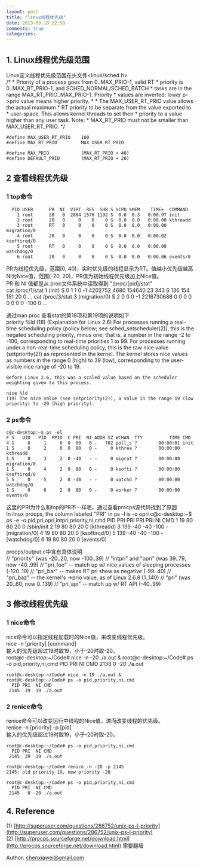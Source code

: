```yaml
---
layout: post
title: "linux线程优先级"
date: 2013-09-18 22:50
comments: true
categories: 
---
```

## 1. Linux线程优先级范围
Linux定义线程优先级范围在头文件<linux/sched.h></br>
	/*
	 * Priority of a process goes from 0..MAX_PRIO-1, valid RT
	 * priority is 0..MAX_RT_PRIO-1, and SCHED_NORMAL/SCHED_BATCH
	 * tasks are in the range MAX_RT_PRIO..MAX_PRIO-1. Priority
	 * values are inverted: lower p->prio value means higher priority.
	 *
	 * The MAX_USER_RT_PRIO value allows the actual maximum
	 * RT priority to be separate from the value exported to
	 * user-space.  This allows kernel threads to set their
	 * priority to a value higher than any user task. Note:
	 * MAX_RT_PRIO must not be smaller than MAX_USER_RT_PRIO.
	 */
	 
	#define MAX_USER_RT_PRIO	100
	#define MAX_RT_PRIO			MAX_USER_RT_PRIO

	#define MAX_PRIO			(MAX_RT_PRIO + 40)
	#define DEFAULT_PRIO		(MAX_RT_PRIO + 20)

## 2 查看线程优先级
### 1 top命令
	  PID USER      PR  NI  VIRT  RES  SHR S %CPU %MEM    TIME+  COMMAND                                                                          
		1 root      20   0  2804 1576 1192 S  0.0  0.3   0:00.97 init                                                                           
		2 root      20   0     0    0    0 S  0.0  0.0   0:00.00 kthreadd                                                                       
		3 root      RT   0     0    0    0 S  0.0  0.0   0:00.00 migration/0                                                                    
		4 root      20   0     0    0    0 S  0.0  0.0   0:00.02 ksoftirqd/0                                                                    
		5 root      RT   0     0    0    0 S  0.0  0.0   0:00.00 watchdog/0                                                                     
		6 root      20   0     0    0    0 S  0.0  0.0   0:00.06 events/0     

PR为线程优先级，范围[0, 40)，实时优先级的线程显示为RT。值越小优先级越高<br>
NI为Nice值，范围[-20, 20)，PR值为初始线程优先级加上Nice值。<br>
PR 和 NI 值都是从 proc文件系统中读取得到 "/proc/[pid]/stat"<br> 
	cat /proc/1/stat
	1 (init) S 0 1 1 0 -1 4202752 4680 154640 23 343 6 136 154 151 20 0 ...
	cat /proc/3/stat
	3 (migration/0) S 2 0 0 0 -1 2216730688 0 0 0 0 0 0 0 0 -100 0  ...

通过man proc 查看stat的第18项和第19项的说明如下<br>
	priority %ld
	(18) (Explanation for Linux 2.6) For processes running a real-time scheduling policy (policy below; see sched_setscheduler(2)), 
	this is the negated scheduling priority, minus one; that is, a number in the range -2 to -100, corresponding to real-time priorities 1 to 99. 
	For processes running under a non-real-time scheduling policy, this is the raw nice value (setpriority(2)) as represented in the kernel. 
	The kernel stores nice values as numbers in the range 0 (high) to 39 (low), corresponding to the user-visible nice range of -20 to 19.

	Before Linux 2.6, this was a scaled value based on the scheduler weighting given to this process.

	nice %ld
	(19) The nice value (see setpriority(2)), a value in the range 19 (low priority) to -20 (high priority).
	
### 2 ps命令
	c@c-desktop:~$ ps -el
	F S   UID   PID  PPID  C PRI  NI ADDR SZ WCHAN  TTY          TIME CMD
	4 S     0     1     0  0  80   0 -   702 poll_s ?        00:00:01 init
	1 S     0     2     0  0  80   0 -     0 kthrea ?        00:00:00 kthreadd
	1 S     0     3     2  0 -40   - -     0 migrat ?        00:00:00 migration/0
	1 S     0     4     2  0  80   0 -     0 ksofti ?        00:00:00 ksoftirqd/0
	5 S     0     5     2  0 -40   - -     0 watchd ?        00:00:00 watchdog/0
	1 S     0     6     2  0  80   0 -     0 worker ?        00:00:00 events/0
	
这里的PRI为什么和top的PR不一样呢，通过查看procps源代码找到了原因<br>
	In linux procps, the column labeled "PRI" in ps -l is -o opri
	c@c-desktop:~$ ps -e -o pid,pri,opri,intpri,priority,ni,cmd
	  PID PRI PRI PRI PRI  NI CMD
		1  19  80  80  20   0 /sbin/init
		2  19  80  80  20   0 [kthreadd]
		3 139 -40 -40 -100  - [migration/0]
		4  19  80  80  20   0 [ksoftirqd/0]
		5 139 -40 -40 -100  - [watchdog/0]
		6  19  80  80  20   0 [events/0]

procps/output.c中含有具体说明<br>
	// "priority"         (was -20..20, now -100..39)
	// "intpri" and "opri" (was 39..79, now  -40..99)
	// "pri_foo"   --  match up w/ nice values of sleeping processes (-120..19)
	// "pri_bar"   --  makes RT pri show as negative       (-99..40)
	// "pri_baz"   --  the kernel's ->prio value, as of Linux 2.6.8     (1..140)
	// "pri"               (was 20..60, now    0..139)
	// "pri_api"   --  match up w/ RT API    (-40..99)

## 3 修改线程优先级
### 1 nice命令
nice命令可以指定线程加载时的Nice值，来改变线程优先级。<br>
nice -n [priority] [command] <br>
输入的优先级超过19时取19，小于-20时取-20。<br>
	root@c-desktop:~/Code# nice -n -20 ./a.out &
	root@c-desktop:~/Code# ps -o pid,priority,ni,cmd
	  PID PRI  NI CMD
	 2138   0 -20 ./a.out
	 
	root@c-desktop:~/Code# nice -n 19 ./a.out &
	root@c-desktop:~/Code# ps -o pid,priority,ni,cmd
	  PID PRI  NI CMD
	 2145  39  19 ./a.out

### 2 renice命令
renice命令可以改变运行中线程的Nice值，进而改变线程的优先级。<br>
renice -n [priority] -p [pid] <br>
输入的优先级超过19时取19，小于-20时取-20。<br>

	root@c-desktop:~/Code# ps -o pid,priority,ni,cmd
	  PID PRI  NI CMD
	 2145  39  19 ./a.out
	 
	root@c-desktop:~/Code# renice -n -20 -p 2145
	2145: old priority 19, new priority -20
	
	root@c-desktop:~/Code# ps -o pid,priority,ni,cmd
	  PID PRI  NI CMD
	 2145   0 -20 ./a.out

## 4. Reference
(1) [http://superuser.com/questions/286752/unix-ps-l-priority](http://superuser.com/questions/286752/unix-ps-l-priority)<br>
(2) [http://procps.sourceforge.net/download.html](http://procps.sourceforge.net/download.html) 需要翻墙

Author: chenxiawei@gmail.com<br>
